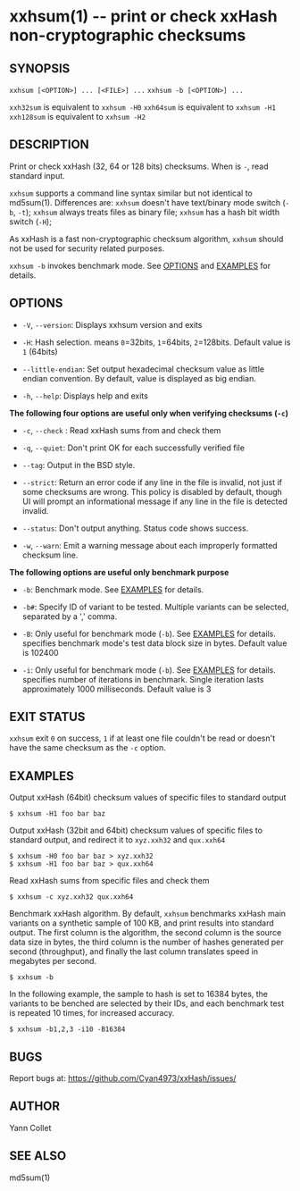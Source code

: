 xxhsum(1) -- print or check xxHash non-cryptographic checksums
==============================================================

SYNOPSIS
--------

`xxhsum [<OPTION>] ... [<FILE>] ...`
`xxhsum -b [<OPTION>] ...`

`xxh32sum` is equivalent to `xxhsum -H0`
`xxh64sum` is equivalent to `xxhsum -H1`
`xxh128sum` is equivalent to `xxhsum -H2`


DESCRIPTION
-----------

Print or check xxHash (32, 64 or 128 bits) checksums.  When <FILE> is `-`, read
standard input.

`xxhsum` supports a command line syntax similar but not identical to
md5sum(1).  Differences are:
`xxhsum` doesn't have text/binary mode switch (`-b`, `-t`);
`xxhsum` always treats files as binary file;
`xxhsum` has a hash bit width switch (`-H`);

As xxHash is a fast non-cryptographic checksum algorithm,
`xxhsum` should not be used for security related purposes.

`xxhsum -b` invokes benchmark mode. See [OPTIONS](#OPTIONS) and [EXAMPLES](#EXAMPLES) for details.

OPTIONS
-------

* `-V`, `--version`:
  Displays xxhsum version and exits

* `-H`<HASHTYPE>:
  Hash selection. <HASHTYPE> means `0`=32bits, `1`=64bits, `2`=128bits.
  Default value is `1` (64bits)

* `--little-endian`:
  Set output hexadecimal checksum value as little endian convention.
  By default, value is displayed as big endian.

* `-h`, `--help`:
  Displays help and exits

**The following four options are useful only when verifying checksums (`-c`)**

* `-c`, `--check` <FILE>:
  Read xxHash sums from <FILE> and check them

* `-q`, `--quiet`:
  Don't print OK for each successfully verified file

* `--tag`:
  Output in the BSD style.

* `--strict`:
  Return an error code if any line in the file is invalid,
  not just if some checksums are wrong.
  This policy is disabled by default,
  though UI will prompt an informational message
  if any line in the file is detected invalid.

* `--status`:
  Don't output anything. Status code shows success.

* `-w`, `--warn`:
  Emit a warning message about each improperly formatted checksum line.

**The following options are useful only benchmark purpose**

* `-b`:
  Benchmark mode.  See [EXAMPLES](#EXAMPLES) for details.

* `-b#`:
  Specify ID of variant to be tested.
  Multiple variants can be selected, separated by a ',' comma.

* `-B`<BLOCKSIZE>:
  Only useful for benchmark mode (`-b`). See [EXAMPLES](#EXAMPLES) for details.
  <BLOCKSIZE> specifies benchmark mode's test data block size in bytes.
  Default value is 102400

* `-i`<ITERATIONS>:
  Only useful for benchmark mode (`-b`). See [EXAMPLES](#EXAMPLES) for details.
  <ITERATIONS> specifies number of iterations in benchmark. Single iteration
  lasts approximately 1000 milliseconds. Default value is 3

EXIT STATUS
-----------

`xxhsum` exit `0` on success, `1` if at least one file couldn't be read or
doesn't have the same checksum as the `-c` option.

EXAMPLES
--------

Output xxHash (64bit) checksum values of specific files to standard output

    $ xxhsum -H1 foo bar baz

Output xxHash (32bit and 64bit) checksum values of specific files to standard
output, and redirect it to `xyz.xxh32` and `qux.xxh64`

    $ xxhsum -H0 foo bar baz > xyz.xxh32
    $ xxhsum -H1 foo bar baz > qux.xxh64

Read xxHash sums from specific files and check them

    $ xxhsum -c xyz.xxh32 qux.xxh64

Benchmark xxHash algorithm.
By default, `xxhsum` benchmarks xxHash main variants
on a synthetic sample of 100 KB,
and print results into standard output.
The first column is the algorithm,
the second column is the source data size in bytes,
the third column is the number of hashes generated per second (throughput),
and finally the last column translates speed in megabytes per second.

    $ xxhsum -b

In the following example,
the sample to hash is set to 16384 bytes,
the variants to be benched are selected by their IDs,
and each benchmark test is repeated 10 times, for increased accuracy.

    $ xxhsum -b1,2,3 -i10 -B16384

BUGS
----

Report bugs at: https://github.com/Cyan4973/xxHash/issues/

AUTHOR
------

Yann Collet

SEE ALSO
--------

md5sum(1)
